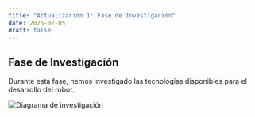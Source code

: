 ```yaml
---
title: "Actualización 1: Fase de Investigación"
date: 2025-02-05
draft: false
---
```


## Fase de Investigación
Durante esta fase, hemos investigado las tecnologías disponibles para el desarrollo del robot.

![Diagrama de investigación](/static/images/diagrama-1.png)